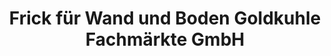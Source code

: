 ---
title: "Frick für Wand und Boden Goldkuhle Fachmärkte GmbH"
url: /koethen-anhalt/frick-fuer-wand-und-boden-goldkuhle-fachmaerkte-gmbh/
shop: Möbel
---